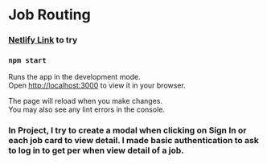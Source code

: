 # Job Routing

### [Netlify Link]() to try

### `npm start`

Runs the app in the development mode.\
Open [http://localhost:3000](http://localhost:3000) to view it in your browser.

The page will reload when you make changes.\
You may also see any lint errors in the console.

### In Project, I try to create a modal when clicking on Sign In or each job card to view detail. I made basic authentication to ask to log in to get per when view detail of a job.
